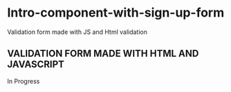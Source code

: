# Intro-component-with-sign-up-form
Validation form made with JS and Html validation

## VALIDATION FORM MADE WITH HTML AND JAVASCRIPT  
In Progress
